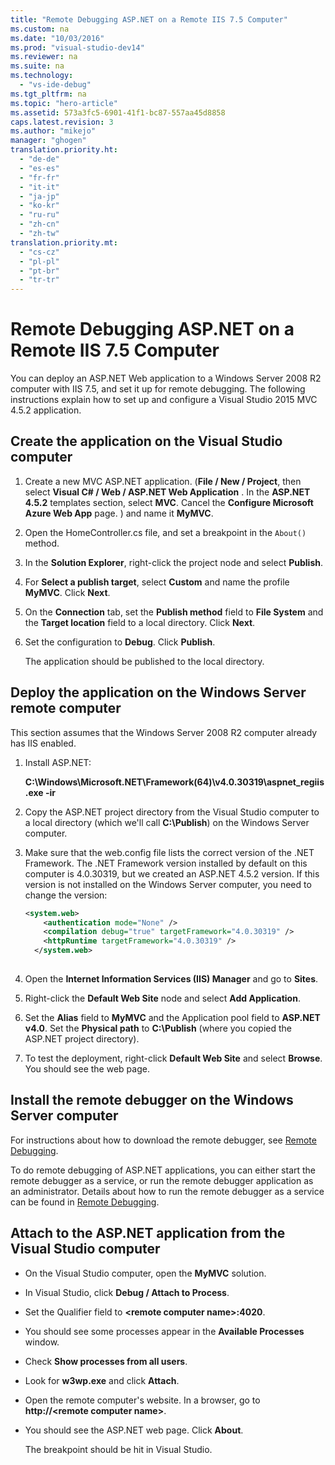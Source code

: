 ```yaml
---
title: "Remote Debugging ASP.NET on a Remote IIS 7.5 Computer"
ms.custom: na
ms.date: "10/03/2016"
ms.prod: "visual-studio-dev14"
ms.reviewer: na
ms.suite: na
ms.technology: 
  - "vs-ide-debug"
ms.tgt_pltfrm: na
ms.topic: "hero-article"
ms.assetid: 573a3fc5-6901-41f1-bc87-557aa45d8858
caps.latest.revision: 3
ms.author: "mikejo"
manager: "ghogen"
translation.priority.ht: 
  - "de-de"
  - "es-es"
  - "fr-fr"
  - "it-it"
  - "ja-jp"
  - "ko-kr"
  - "ru-ru"
  - "zh-cn"
  - "zh-tw"
translation.priority.mt: 
  - "cs-cz"
  - "pl-pl"
  - "pt-br"
  - "tr-tr"
---
```

# Remote Debugging ASP.NET on a Remote IIS 7.5 Computer
You can deploy an ASP.NET Web application to a Windows Server 2008 R2 computer with IIS 7.5, and set it up for remote debugging. The following instructions explain how to set up and configure a Visual Studio 2015 MVC 4.5.2 application.  
  
## Create the application on the Visual Studio computer  
  
1.  Create a new MVC ASP.NET application. (**File / New / Project**, then select **Visual C# / Web / ASP.NET Web Application** . In the **ASP.NET 4.5.2** templates section, select **MVC**. Cancel the **Configure Microsoft Azure Web App** page. ) and name it **MyMVC**.  
  
2.  Open the  HomeController.cs file, and set a breakpoint in the `About()` method.  
  
3.  In the **Solution Explorer**,  right-click the project node and select **Publish**.  
  
4.  For **Select a publish target**, select **Custom** and name the profile **MyMVC**. Click **Next**.  
  
5.  On the **Connection** tab, set the **Publish method** field to **File System** and  the **Target location** field to a local directory. Click **Next**.  
  
6.  Set the configuration to **Debug**. Click **Publish**.  
  
     The application should be published to the local directory.  
  
## Deploy the application on the Windows Server remote computer  
 This section assumes that the Windows Server 2008 R2 computer already has IIS enabled.  
  
1.  Install ASP.NET:  
  
     **C:\Windows\Microsoft.NET\Framework(64)\v4.0.30319\aspnet_regiis.exe -ir**  
  
2.  Copy the ASP.NET project directory from the Visual Studio computer  to a local directory (which we'll call **C:\Publish**) on the Windows Server computer.  
  
3.  Make sure that the web.config file lists the correct version of the .NET Framework.  The .NET Framework version installed  by default on this computer is 4.0.30319, but we created an ASP.NET 4.5.2 version. If this version is not installed on the Windows Server computer, you need to change the version:  
  
    ```xml  
    <system.web>  
        <authentication mode="None" />  
        <compilation debug="true" targetFramework="4.0.30319" />  
        <httpRuntime targetFramework="4.0.30319" />  
      </system.web>  
  
    ```  
  
4.  Open the **Internet Information Services (IIS) Manager** and go to **Sites**.  
  
5.  Right-click the **Default Web Site** node and select **Add Application**.  
  
6.  Set the **Alias** field to **MyMVC** and the Application pool field to **ASP.NET v4.0**. Set the **Physical path** to **C:\Publish** (where you copied the ASP.NET project directory).  
  
7.  To test the deployment, right-click **Default Web Site** and select **Browse**. You should see the web page.  
  
## Install the remote debugger on the Windows Server computer  
 For instructions about how to download the remote debugger, see [Remote Debugging](../VS_debugger/remote-debugging.md).  
  
 To do remote debugging of ASP.NET applications, you can either start the remote debugger as a service, or run the remote debugger application as an administrator. Details about how to run the remote debugger as a service can be found in [Remote Debugging](../VS_debugger/remote-debugging.md).  
  
## Attach to the ASP.NET application from the Visual Studio computer  
  
-   On the Visual Studio computer, open the **MyMVC** solution.  
  
-   In Visual Studio, click **Debug / Attach to Process**.  
  
-   Set the Qualifier field to **\<remote computer name>:4020**.  
  
-   You should see some processes appear in the **Available Processes** window.  
  
-   Check  **Show processes from all users**.  
  
-   Look for **w3wp.exe** and click **Attach**.  
  
-   Open the remote computer's website. In a browser, go to **http://\<remote computer name>**.  
  
-   You should see the ASP.NET web page. Click **About**.  
  
     The breakpoint should be hit in Visual Studio.